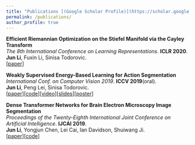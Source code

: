 ```yaml
---
title: "Publications [(Google Scholar Profile)](https://scholar.google.com/citations?user=dY3O3qsAAAAJ&hl=zh-CN)"
permalink: /publications/
author_profile: true
---
```

<b>Efficient Riemannian Optimization on the Stiefel Manifold via the Cayley Transform</b> <br> 
<i>The 8th International Conference on Learning Representations</i>. <b>ICLR 2020</b>.<br>
<b>Jun Li</b>, Fuxin Li, Sinisa Todorovic.<br>
[[paper](https://openreview.net/pdf?id=HJxV-ANKDH)]

<b>Weakly Supervised Energy-Based Learning for Action Segmentation</b> <br> 
<i>International Conf. on Computer Vision 2019</i>. <b>ICCV 2019</b>(oral).<br>
<b>Jun Li</b>, Peng Lei, Sinisa Todorovic.<br>
[[paper](http://openaccess.thecvf.com/content_ICCV_2019/papers/Li_Weakly_Supervised_Energy-Based_Learning_for_Action_Segmentation_ICCV_2019_paper.pdf)][[code](https://github.com/JunLi-Galios/CDFL)][[video](https://conftube.com/video/8oUPyhwzIDo?tocitem=70)][[slides](http://web.engr.oregonstate.edu/~sinisa/talks/iccv19_actionsegmentation_oral.pdf)][[poster](http://web.engr.oregonstate.edu/~sinisa/talks/iccv19_actionsegmentation_poster.pdf)]

<b>Dense Transformer Networks for Brain Electron Microscopy Image Segmentation</b> <br> 
<i>Proceedings of the Twenty-Eighth International Joint Conference on Artificial Intelligence</i>. <b>IJCAI 2019</b>.<br>
<b>Jun Li</b>, Yongjun Chen, Lei Cai, Ian Davidson, Shuiwang Ji.<br>
[[paper](https://www.ijcai.org/proceedings/2019/0401.pdf)][[code](https://github.com/divelab/dtn)]

